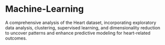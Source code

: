 # Machine-Learning
A comprehensive analysis of the Heart dataset, incorporating exploratory data analysis, clustering, supervised learning, and dimensionality reduction to uncover patterns and enhance predictive modeling for heart-related outcomes.
